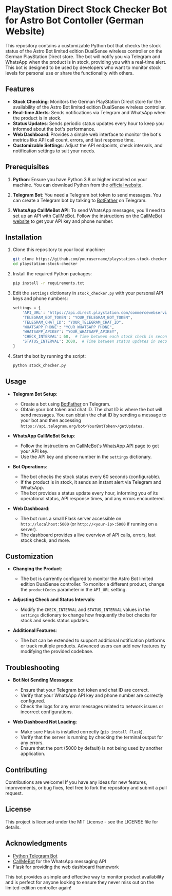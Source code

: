# PlayStation Direct Stock Checker Bot for Astro Bot Contoller (German Website)

This repository contains a customizable Python bot that checks the stock status of the Astro Bot limited edition DualSense wireless controller on the German PlayStation Direct store. The bot will notify you via Telegram and WhatsApp when the product is in stock, providing you with a real-time alert. This bot is designed to be used by developers who want to monitor stock levels for personal use or share the functionality with others.

## Features

- **Stock Checking**: Monitors the German PlayStation Direct store for the availability of the Astro Bot limited edition DualSense wireless controller.
- **Real-time Alerts**: Sends notifications via Telegram and WhatsApp when the product is in stock.
- **Status Updates**: Sends periodic status updates every hour to keep you informed about the bot's performance.
- **Web Dashboard**: Provides a simple web interface to monitor the bot's metrics like API call count, errors, and last response time.
- **Customizable Settings**: Adjust the API endpoints, check intervals, and notification settings to suit your needs.

## Prerequisites

1. **Python**: Ensure you have Python 3.8 or higher installed on your machine. You can download Python from the [official website](https://www.python.org/downloads/).

2. **Telegram Bot**: You need a Telegram bot token to send messages. You can create a Telegram bot by talking to [BotFather](https://t.me/botfather) on Telegram.
   
3. **WhatsApp CallMeBot API**: To send WhatsApp messages, you'll need to set up an API with CallMeBot. Follow the instructions on the [CallMeBot website](https://www.callmebot.com/blog/free-api-whatsapp-messages/) to get your API key and phone number.

## Installation

1. Clone this repository to your local machine:

    ```bash
    git clone https://github.com/yourusername/playstation-stock-checker.git
    cd playstation-stock-checker
    ```

2. Install the required Python packages:

    ```bash
    pip install -r requirements.txt
    ```

3. Edit the `settings` dictionary in `stock_checker.py` with your personal API keys and phone numbers:

    ```python
    settings = {
        'API_URL': "https://api.direct.playstation.com/commercewebservices/ps-direct-de/users/anonymous/products/productList?fields=BASIC&lang=de_DE&productCodes=1000044988-DE",
        'TELEGRAM_BOT_TOKEN': "YOUR_TELEGRAM_BOT_TOKEN",
        'TELEGRAM_CHAT_ID': "YOUR_TELEGRAM_CHAT_ID",
        'WHATSAPP_PHONE': "YOUR_WHATSAPP_PHONE",
        'WHATSAPP_APIKEY': "YOUR_WHATSAPP_APIKEY",
        'CHECK_INTERVAL': 60,  # Time between each stock check in seconds
        'STATUS_INTERVAL': 3600,  # Time between status updates in seconds
    }
    ```

4. Start the bot by running the script:

    ```bash
    python stock_checker.py
    ```

## Usage

- **Telegram Bot Setup**:
  - Create a bot using [BotFather](https://t.me/botfather) on Telegram.
  - Obtain your bot token and chat ID. The chat ID is where the bot will send messages. You can obtain the chat ID by sending a message to your bot and then accessing `https://api.telegram.org/bot<YourBotToken>/getUpdates`.

- **WhatsApp CallMeBot Setup**:
  - Follow the instructions on [CallMeBot's WhatsApp API page](https://www.callmebot.com/blog/free-api-whatsapp-messages/) to get your API key.
  - Use the API key and phone number in the `settings` dictionary.

- **Bot Operations**:
  - The bot checks the stock status every 60 seconds (configurable).
  - If the product is in stock, it sends an instant alert via Telegram and WhatsApp.
  - The bot provides a status update every hour, informing you of its operational status, API response times, and any errors encountered.

- **Web Dashboard**:
  - The bot runs a small Flask server accessible on `http://localhost:5000` (or `http://<your-ip>:5000` if running on a server).
  - The dashboard provides a live overview of API calls, errors, last stock check, and more.

## Customization

- **Changing the Product**:
  - The bot is currently configured to monitor the Astro Bot limited edition DualSense controller. To monitor a different product, change the `productCodes` parameter in the `API_URL` setting.

- **Adjusting Check and Status Intervals**:
  - Modify the `CHECK_INTERVAL` and `STATUS_INTERVAL` values in the `settings` dictionary to change how frequently the bot checks for stock and sends status updates.

- **Additional Features**:
  - The bot can be extended to support additional notification platforms or track multiple products. Advanced users can add new features by modifying the provided codebase.

## Troubleshooting

- **Bot Not Sending Messages**:
  - Ensure that your Telegram bot token and chat ID are correct.
  - Verify that your WhatsApp API key and phone number are correctly configured.
  - Check the logs for any error messages related to network issues or incorrect configurations.

- **Web Dashboard Not Loading**:
  - Make sure Flask is installed correctly (`pip install Flask`).
  - Verify that the server is running by checking the terminal output for any errors.
  - Ensure that the port (5000 by default) is not being used by another application.

## Contributing

Contributions are welcome! If you have any ideas for new features, improvements, or bug fixes, feel free to fork the repository and submit a pull request.

## License

This project is licensed under the MIT License - see the LICENSE file for details.

## Acknowledgments

- [Python Telegram Bot](https://python-telegram-bot.org/)
- [CallMeBot](https://www.callmebot.com/) for the WhatsApp messaging API
- Flask for providing the web dashboard framework

This bot provides a simple and effective way to monitor product availability and is perfect for anyone looking to ensure they never miss out on the limited-edition controller again!
